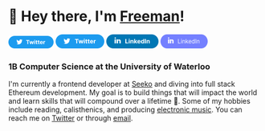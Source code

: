 # 👋 Hey there, I'm [Freeman](https://freemanjiang.com/)!

<a href="google.com" title="This is a test"><img src="/assets/Twitter XS.svg" width="90" height="25" aria-hidden="true"></a>
<a href="google.com" title="This is a test"><img src="/assets/Twitter.svg" width="97" height="28" aria-hidden="true"></a>
<a href="google.com" title="This is a test"><img src="/assets/LinkedIn.svg" width="104" height="28" aria-hidden="true"></a> <a href="google.com" title="This is a test"><img src="/assets/Group 3.svg" width="94" height="28" aria-hidden="true"></a>
### 1B Computer Science at the University of Waterloo 

I'm currently a frontend developer at [Seeko](https://www.getseeko.com/) and diving into full stack Ethereum development. My goal is to build things that will impact the world and learn skills that will compound over a lifetime 🚀. Some of my hobbies include reading, calisthenics, and producing [electronic music](https://www.youtube.com/channel/UCPoov46cB1Ae7XQzM6wM_Jw). You can reach me on [Twitter](https://twitter.com/freemanxjiang) or through [email](mailto:freeman.jiang.ca@gmail.com).
